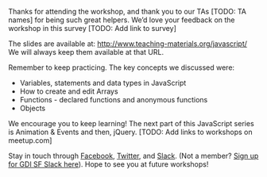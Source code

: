 Thanks for attending the workshop, and thank you to our TAs [TODO: TA names] for being such great helpers. We’d love your feedback on the workshop in this survey [TODO: Add link to survey]

The slides are available at: http://www.teaching-materials.org/javascript/
We will always keep them available at that URL.

Remember to keep practicing. The key concepts we discussed were:
- Variables, statements and data types in JavaScript
- How to create and edit Arrays
- Functions - declared functions and anonymous functions
- Objects

We encourage you to keep learning! The next part of this JavaScript series is Animation & Events and then, jQuery.  [TODO: Add links to workshops on meetup.com]

Stay in touch through [Facebook](https://www.facebook.com/gdisf/), [Twitter](https://twitter.com/gdisf), and [Slack](http://gdisf.slack.com). (Not a member? [Sign up for GDI SF Slack here](http://gdisf-slack.herokuapp.com)). Hope to see you at future workshops!
